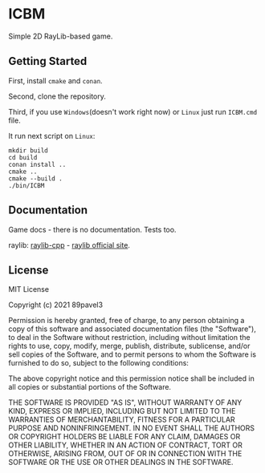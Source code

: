 ICBM
===========
Simple 2D RayLib-based game.

Getting Started
----------
First, install `cmake` and `conan`.

Second, clone the repository.

Third, if you use `Windows`(doesn't work right now) or `Linux` just run `ICBM.cmd` file. 

It run next script on `Linux`:
```
mkdir build
cd build
conan install ..
cmake ..
cmake --build .
./bin/ICBM
```

Documentation
----------
Game docs - there is no documentation. Tests too.

raylib: [raylib-cpp](https://github.com/RobLoach/raylib-cpp) - [raylib official site](https://www.raylib.com/index.html).

License
----------
MIT License

Copyright (c) 2021 89pavel3

Permission is hereby granted, free of charge, to any person obtaining a copy
of this software and associated documentation files (the "Software"), to deal
in the Software without restriction, including without limitation the rights
to use, copy, modify, merge, publish, distribute, sublicense, and/or sell
copies of the Software, and to permit persons to whom the Software is
furnished to do so, subject to the following conditions:

The above copyright notice and this permission notice shall be included in all
copies or substantial portions of the Software.

THE SOFTWARE IS PROVIDED "AS IS", WITHOUT WARRANTY OF ANY KIND, EXPRESS OR
IMPLIED, INCLUDING BUT NOT LIMITED TO THE WARRANTIES OF MERCHANTABILITY,
FITNESS FOR A PARTICULAR PURPOSE AND NONINFRINGEMENT. IN NO EVENT SHALL THE
AUTHORS OR COPYRIGHT HOLDERS BE LIABLE FOR ANY CLAIM, DAMAGES OR OTHER
LIABILITY, WHETHER IN AN ACTION OF CONTRACT, TORT OR OTHERWISE, ARISING FROM,
OUT OF OR IN CONNECTION WITH THE SOFTWARE OR THE USE OR OTHER DEALINGS IN THE
SOFTWARE.
